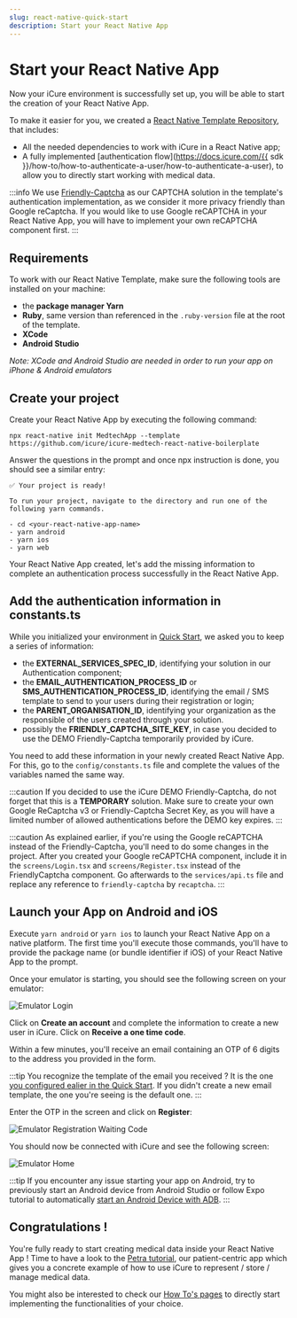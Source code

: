 ```yaml
---
slug: react-native-quick-start
description: Start your React Native App
---
```


# Start your React Native App

Now your iCure environment is successfully set up, you will be able to start the creation of your React Native App. 

To make it easier for you, we created a [React Native Template Repository](https://github.com/icure/icure-medtech-react-native-boilerplate), that includes: 
- All the needed dependencies to work with iCure in a React Native app;
- A fully implemented [authentication flow](https://docs.icure.com/{{ sdk }}/how-to/how-to-authenticate-a-user/how-to-authenticate-a-user), to allow you to directly start working with medical data. 

:::info
We use [Friendly-Captcha](https://friendlycaptcha.com/) as our CAPTCHA solution in the template's authentication implementation, as we consider it more privacy friendly than Google reCaptcha. If you would like to use Google reCAPTCHA in your React Native App, you will have to implement your own reCAPTCHA component first. 
:::

## Requirements 
To work with our React Native Template, make sure the following tools are installed on your machine: 
- the **package manager Yarn**
- **Ruby**, same version than referenced in the `.ruby-version` file at the root of the template. 
- **XCode**
- **Android Studio**

*Note: XCode and Android Studio are needed in order to run your app on iPhone & Android emulators*


## Create your project
Create your React Native App by executing the following command: 
```
npx react-native init MedtechApp --template https://github.com/icure/icure-medtech-react-native-boilerplate
```

Answer the questions in the prompt and once npx instruction is done, you should see a similar entry: 
```
✅ Your project is ready!

To run your project, navigate to the directory and run one of the following yarn commands.

- cd <your-react-native-app-name>
- yarn android
- yarn ios
- yarn web
```

Your React Native App created, let's add the missing information to complete an authentication process successfully in the React Native App. 

## Add the authentication information in constants.ts
While you initialized your environment in [Quick Start](./index.md), we asked you to keep a series of information: 
- the **EXTERNAL_SERVICES_SPEC_ID**, identifying your solution in our Authentication component; 
- the **EMAIL_AUTHENTICATION_PROCESS_ID** or **SMS_AUTHENTICATION_PROCESS_ID**, identifying the email / SMS template to send to your users during their registration or login;
- the **PARENT_ORGANISATION_ID**, identifying your organization as the responsible of the users created through your solution.
- possibly the **FRIENDLY_CAPTCHA_SITE_KEY**, in case you decided to use the DEMO Friendly-Captcha temporarily provided by iCure. 

You need to add these information in your newly created React Native App. 
For this, go to the `config/constants.ts` file and complete the values of the variables named the same way.

:::caution
If you decided to use the iCure DEMO Friendly-Captcha, do not forget that this is a **TEMPORARY** solution. Make sure to create your own Google ReCaptcha v3 or Friendly-Captcha Secret Key, as you will have a limited number of allowed authentications before the DEMO key expires. 
:::

:::caution
As explained earlier, if you're using the Google reCAPTCHA instead of the Friendly-Captcha, you'll need to do some changes in the project. 
After you created your Google reCAPTCHA component, include it in the `screens/Login.tsx` and `screens/Register.tsx` instead of the FriendlyCaptcha component. Go afterwards to the `services/api.ts` file and replace any reference to `friendly-captcha` by `recaptcha`. 
:::

## Launch your App on Android and iOS
Execute `yarn android` or `yarn ios` to launch your React Native App on a native platform. 
The first time you'll execute those commands, you'll have to provide the package name (or bundle identifier if iOS) of your React Native App to the prompt. 

Once your emulator is starting, you should see the following screen on your emulator: 

![Emulator Login](./img/emulator_login_screen.png)

Click on **Create an account** and complete the information to create a new user in iCure. Click on **Receive a one time code**. 

Within a few minutes, you'll receive an email containing an OTP of 6 digits to the address you provided in the form. 

:::tip
You recognize the template of the email you received ? It is the one [you configured ealier in the Quick Start](./index.md#get-your-authentication-process-ids). If you didn't create a new email template, the one you're seeing is the default one. 
:::

Enter the OTP in the screen and click on **Register**: 

![Emulator Registration Waiting Code](./img/emulator_register_waiting_code_screen.png)

You should now be connected with iCure and see the following screen: 

![Emulator Home](./img/emulator_home.png)


:::tip
If you encounter any issue starting your app on Android, try to previously start an Android device from Android Studio or follow Expo tutorial to automatically [start an Android Device with ADB](https://docs.expo.dev/workflow/android-studio-emulator/).
:::

## Congratulations !
You're fully ready to start creating medical data inside your React Native App ! Time to have a look to the [Petra tutorial](../tutorial/petra/foreword.md), our patient-centric app which gives you a concrete example of how to use iCure to represent / store / manage medical data. 

You might also be interested to check our [How To's pages](../how-to/index) to directly start implementing the functionalities of your choice. 
